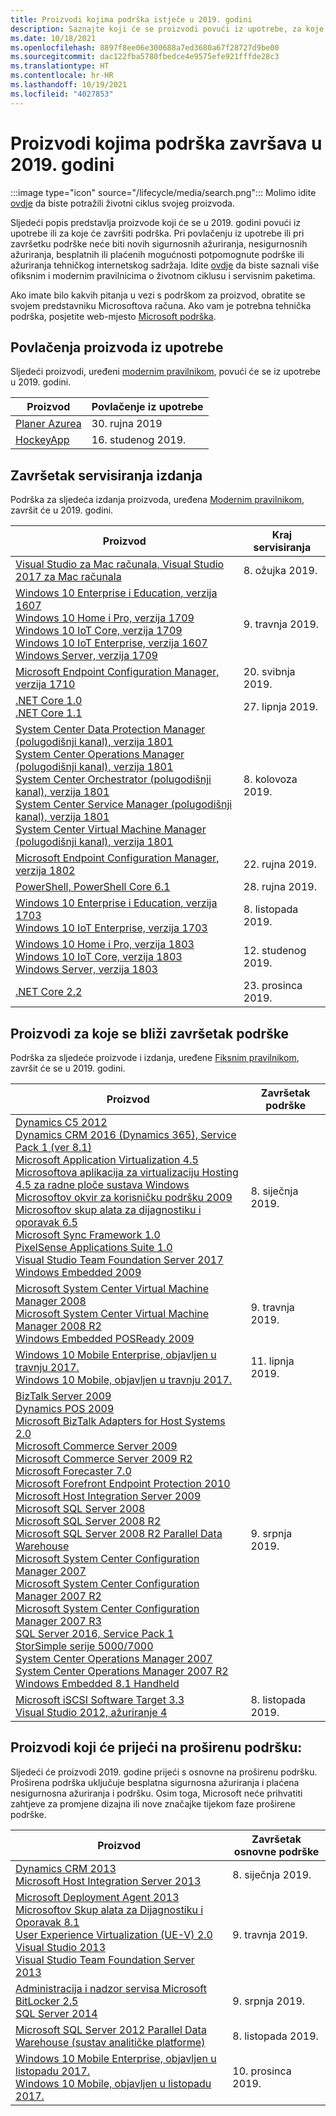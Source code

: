 ```yaml
---
title: Proizvodi kojima podrška istječe u 2019. godini
description: Saznajte koji će se proizvodi povući iz upotrebe, za koje će se proizvode završiti podrška ili koji će proizvodi prijeći s osnovne na proširenu podršku u 2019. godini.
ms.date: 10/18/2021
ms.openlocfilehash: 8897f8ee06e300688a7ed3680a67f28727d9be00
ms.sourcegitcommit: dac122fba5780fbedce4e9575efe921fffde28c3
ms.translationtype: HT
ms.contentlocale: hr-HR
ms.lasthandoff: 10/19/2021
ms.locfileid: "4027853"
---
```

# <a name="products-ending-support-in-2019"></a>Proizvodi kojima podrška završava u 2019. godini

:::image type="icon" source="/lifecycle/media/search.png":::
Molimo idite [ovdje](/lifecycle/products/) da biste potražili životni ciklus svojeg proizvoda.

Sljedeći popis predstavlja proizvode koji će se u 2019. godini povući iz upotrebe ili za koje će završiti podrška. Pri povlačenju iz upotrebe ili pri završetku podrške neće biti novih sigurnosnih ažuriranja, nesigurnosnih ažuriranja, besplatnih ili plaćenih mogućnosti potpomognute podrške ili ažuriranja tehničkog internetskog sadržaja. Idite [ovdje](/lifecycle/overview/product-end-of-support-overview) da biste saznali više ofiksnim i modernim pravilnicima o životnom ciklusu i servisnim paketima.

Ako imate bilo kakvih pitanja u vezi s podrškom za proizvod, obratite se svojem predstavniku Microsoftova računa. Ako vam je potrebna tehnička podrška, posjetite web-mjesto [Microsoft podrška](https://support.microsoft.com/contactus/?ws=support).

## <a name="product-retirements"></a>Povlačenja proizvoda iz upotrebe

Sljedeći proizvodi, uređeni [modernim pravilnikom](/lifecycle/policies/modern), povući će se iz upotrebe u 2019. godini.

| Proizvod | Povlačenje iz upotrebe |
| --- | --- |
| [Planer Azurea](/lifecycle/products/azure-scheduler?branch=live)<br> | 30. rujna 2019 |
| [HockeyApp](/lifecycle/products/hockeyapp?branch=live)<br> | 16. studenog 2019. |


## <a name="release-end-of-servicing"></a>Završetak servisiranja izdanja

Podrška za sljedeća izdanja proizvoda, uređena [Modernim pravilnikom](/lifecycle/policies/modern), završit će u 2019. godini.

| Proizvod | Kraj servisiranja |
| --- | --- |
| [Visual Studio za Mac računala, Visual Studio 2017 za Mac računala](/lifecycle/products/visual-studio-for-mac?branch=live)<br> | 8. ožujka 2019. |
| [Windows 10 Enterprise i Education, verzija 1607](/lifecycle/products/windows-10-enterprise-and-education?branch=live)<br>[Windows 10 Home i Pro, verzija 1709](/lifecycle/products/windows-10-home-and-pro?branch=live)<br>[Windows 10 IoT Core, verzija 1709](/lifecycle/products/windows-10-iot-core?branch=live)<br>[Windows 10 IoT Enterprise, verzija 1607](/lifecycle/products/windows-10-iot-enterprise?branch=live)<br>[Windows Server, verzija 1709](/lifecycle/products/windows-server?branch=live)<br> | 9. travnja 2019. |
| [Microsoft Endpoint Configuration Manager, verzija 1710](/lifecycle/products/microsoft-endpoint-configuration-manager?branch=live)<br> | 20. svibnja 2019. |
| [.NET Core 1.0](/lifecycle/products/microsoft-net-and-net-core?branch=live)<br>[.NET Core 1.1](/lifecycle/products/microsoft-net-and-net-core?branch=live)<br> | 27. lipnja 2019. |
| [System Center Data Protection Manager (polugodišnji kanal), verzija 1801](/lifecycle/products/system-center-data-protection-manager-semi-annual-channel?branch=live)<br>[System Center Operations Manager (polugodišnji kanal), verzija 1801](/lifecycle/products/system-center-operations-manager-semi-annual-channel?branch=live)<br>[System Center Orchestrator (polugodišnji kanal), verzija 1801](/lifecycle/products/system-center-orchestrator-semi-annual-channel?branch=live)<br>[System Center Service Manager (polugodišnji kanal), verzija 1801](/lifecycle/products/system-center-service-manager-semi-annual-channel?branch=live)<br>[System Center Virtual Machine Manager (polugodišnji kanal), verzija 1801](/lifecycle/products/system-center-virtual-machine-manager-semi-annual-channel?branch=live)<br> | 8. kolovoza 2019. |
| [Microsoft Endpoint Configuration Manager, verzija 1802](/lifecycle/products/microsoft-endpoint-configuration-manager?branch=live)<br> | 22. rujna 2019. |
| [PowerShell, PowerShell Core 6.1](/lifecycle/products/powershell?branch=live)<br> | 28. rujna 2019. |
| [Windows 10 Enterprise i Education, verzija 1703](/lifecycle/products/windows-10-enterprise-and-education?branch=live)<br>[Windows 10 IoT Enterprise, verzija 1703](/lifecycle/products/windows-10-iot-enterprise?branch=live)<br> | 8. listopada 2019. |
| [Windows 10 Home i Pro, verzija 1803](/lifecycle/products/windows-10-home-and-pro?branch=live)<br>[Windows 10 IoT Core, verzija 1803](/lifecycle/products/windows-10-iot-core?branch=live)<br>[Windows Server, verzija 1803](/lifecycle/products/windows-server?branch=live)<br> | 12. studenog 2019. |
| [.NET Core 2.2](/lifecycle/products/microsoft-net-and-net-core?branch=live)<br> | 23. prosinca 2019. |


## <a name="products-reaching-end-of-support"></a>Proizvodi za koje se bliži završetak podrške

Podrška za sljedeće proizvode i izdanja, uređene [Fiksnim pravilnikom](/lifecycle/policies/fixed), završit će se u 2019. godini.

| Proizvod | Završetak podrške |
| --- | --- |
| [Dynamics C5 2012](/lifecycle/products/dynamics-c5-2012?branch=live)<br>[Dynamics CRM 2016 (Dynamics 365), Service Pack 1 (ver 8.1)](/lifecycle/products/dynamics-crm-2016-dynamics-365?branch=live)<br>[Microsoft Application Virtualization 4.5](/lifecycle/products/microsoft-application-virtualization-45?branch=live)<br>[Microsoftova aplikacija za virtualizaciju Hosting 4.5 za radne ploče sustava Windows](/lifecycle/products/microsoft-application-virtualization-hosting-45?branch=live)<br>[Microsoftov okvir za korisničku podršku 2009](/lifecycle/products/microsoft-customer-care-framework-2009?branch=live)<br>[Microsoftov skup alata za dijagnostiku i oporavak 6.5](/lifecycle/products/microsoft-diagnostics-and-recovery-toolset-65?branch=live)<br>[Microsoft Sync Framework 1.0](/lifecycle/products/microsoft-sync-framework-10?branch=live)<br>[PixelSense Applications Suite 1.0](/lifecycle/products/pixelsense-applications-suite-10?branch=live)<br>[Visual Studio Team Foundation Server 2017](/lifecycle/products/visual-studio-team-foundation-server-2017?branch=live)<br>[Windows Embedded 2009](/lifecycle/products/windows-embedded-2009?branch=live)<br> | 8. siječnja 2019. |
| [Microsoft System Center Virtual Machine Manager 2008](/lifecycle/products/microsoft-system-center-virtual-machine-manager-2008?branch=live)<br>[Microsoft System Center Virtual Machine Manager 2008 R2](/lifecycle/products/microsoft-system-center-virtual-machine-manager-2008-r2?branch=live)<br>[Windows Embedded POSReady 2009](/lifecycle/products/windows-embedded-posready-2009?branch=live)<br> | 9. travnja 2019. |
| [Windows 10 Mobile Enterprise, objavljen u travnju 2017.](/lifecycle/products/windows-10-mobile-enterprise-released-in-april-2017?branch=live)<br>[Windows 10 Mobile, objavljen u travnju 2017.](/lifecycle/products/windows-10-mobile-released-in-april-2017?branch=live)<br> | 11. lipnja 2019. |
| [BizTalk Server 2009](/lifecycle/products/biztalk-server-2009?branch=live)<br>[Dynamics POS 2009](/lifecycle/products/dynamics-pos-2009?branch=live)<br>[Microsoft BizTalk Adapters for Host Systems 2.0](/lifecycle/products/microsoft-biztalk-adapters-for-host-systems-20?branch=live)<br>[Microsoft Commerce Server 2009](/lifecycle/products/microsoft-commerce-server-2009?branch=live)<br>[Microsoft Commerce Server 2009 R2](/lifecycle/products/microsoft-commerce-server-2009-r2?branch=live)<br>[Microsoft Forecaster 7.0](/lifecycle/products/microsoft-forecaster-70?branch=live)<br>[Microsoft Forefront Endpoint Protection 2010](/lifecycle/products/microsoft-forefront-endpoint-protection-2010?branch=live)<br>[Microsoft Host Integration Server 2009](/lifecycle/products/microsoft-host-integration-server-2009?branch=live)<br>[Microsoft SQL Server 2008](/lifecycle/products/microsoft-sql-server-2008?branch=live)<br>[Microsoft SQL Server 2008 R2](/lifecycle/products/microsoft-sql-server-2008-r2?branch=live)<br>[Microsoft SQL Server 2008 R2 Parallel Data Warehouse](/lifecycle/products/microsoft-sql-server-2008-r2-parallel-data-warehouse?branch=live)<br>[Microsoft System Center Configuration Manager 2007](/lifecycle/products/microsoft-system-center-configuration-manager-2007?branch=live)<br>[Microsoft System Center Configuration Manager 2007 R2](/lifecycle/products/microsoft-system-center-configuration-manager-2007-r2?branch=live)<br>[Microsoft System Center Configuration Manager 2007 R3](/lifecycle/products/microsoft-system-center-configuration-manager-2007-r3?branch=live)<br>[SQL Server 2016, Service Pack 1](/lifecycle/products/sql-server-2016?branch=live)<br>[StorSimple serije 5000/7000](/lifecycle/products/storsimple-50007000-series?branch=live)<br>[System Center Operations Manager 2007](/lifecycle/products/system-center-operations-manager-2007?branch=live)<br>[System Center Operations Manager 2007 R2](/lifecycle/products/system-center-operations-manager-2007-r2?branch=live)<br>[Windows Embedded 8.1 Handheld](/lifecycle/products/windows-embedded-81-handheld?branch=live)<br> | 9. srpnja 2019. |
| [Microsoft iSCSI Software Target 3.3](/lifecycle/products/microsoft-iscsi-software-target-33?branch=live)<br>[Visual Studio 2012, ažuriranje 4](/lifecycle/products/visual-studio-2012?branch=live)<br> | 8. listopada 2019. |


## <a name="products-moving-to-extended-support"></a>Proizvodi koji će prijeći na proširenu podršku:

Sljedeći će proizvodi 2019. godine prijeći s osnovne na proširenu podršku. Proširena podrška uključuje besplatna sigurnosna ažuriranja i plaćena nesigurnosna ažuriranja i podršku. Osim toga, Microsoft neće prihvatiti zahtjeve za promjene dizajna ili nove značajke tijekom faze proširene podrške.

| Proizvod | Završetak osnovne podrške |
| --- | --- |
| [Dynamics CRM 2013](/lifecycle/products/dynamics-crm-2013?branch=live)<br>[Microsoft Host Integration Server 2013](/lifecycle/products/microsoft-host-integration-server-2013?branch=live)<br> | 8. siječnja 2019. |
| [Microsoft Deployment Agent 2013](/lifecycle/products/microsoft-deployment-agent-2013?branch=live)<br>[Microsoftov Skup alata za Dijagnostiku i Oporavak 8.1](/lifecycle/products/microsoft-diagnostics-and-recovery-toolset-81?branch=live)<br>[User Experience Virtualization (UE-V) 2.0](/lifecycle/products/user-experience-virtualization-uev-20?branch=live)<br>[Visual Studio 2013](/lifecycle/products/visual-studio-2013?branch=live)<br>[Visual Studio Team Foundation Server 2013](/lifecycle/products/visual-studio-team-foundation-server-2013?branch=live)<br> | 9. travnja 2019. |
| [Administracija i nadzor servisa Microsoft BitLocker 2.5](/lifecycle/products/microsoft-bitlocker-administration-and-monitoring-25?branch=live)<br>[SQL Server 2014](/lifecycle/products/sql-server-2014?branch=live)<br> | 9. srpnja 2019. |
| [Microsoft SQL Server 2012 Parallel Data Warehouse (sustav analitičke platforme)](/lifecycle/products/microsoft-sql-server-2012-parallel-data-warehouse-analytics-platform-system?branch=live)<br> | 8. listopada 2019. |
| [Windows 10 Mobile Enterprise, objavljen u listopadu 2017.](/lifecycle/products/windows-10-mobile-enterprise-released-in-october-2017?branch=live)<br>[Windows 10 Mobile, objavljen u listopadu 2017.](/lifecycle/products/windows-10-mobile-released-in-october-2017?branch=live)<br> | 10. prosinca 2019. |
